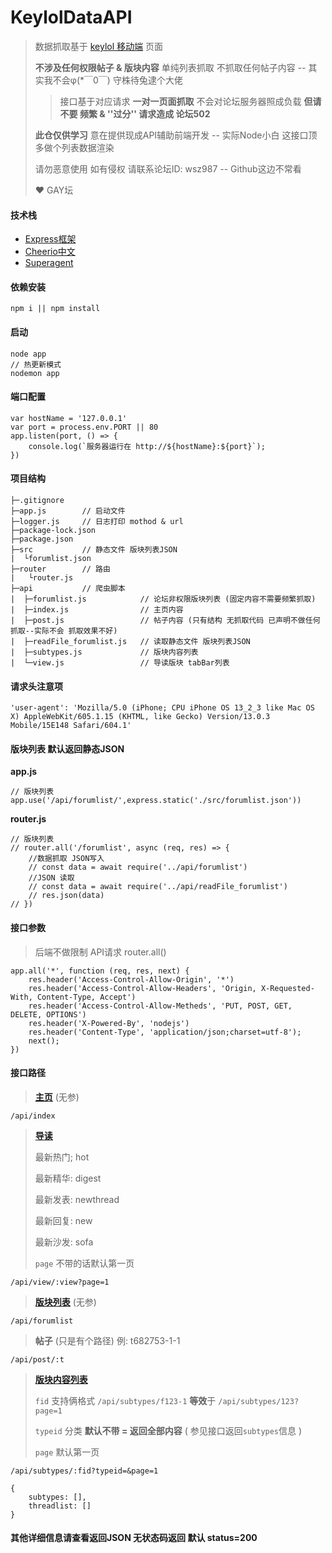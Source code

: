 # KeylolDataAPI
> 数据抓取基于 [keylol 移动端](https://keylol.com/forum.php?m=index&mobile=2) 页面
>
> **不涉及任何权限帖子 & 版块内容**  单纯列表抓取 不抓取任何帖子内容 -- 其实我不会φ(*￣0￣) 守株待兔逮个大佬
>
> > 接口基于对应请求 **一对一页面抓取**  不会对论坛服务器照成负载  **但请不要 频繁 & ''过分'' 请求造成 论坛502**
>
> **此仓仅供学习** 意在提供现成API辅助前端开发 -- 实际Node小白 这接口顶多做个列表数据渲染
>
> 请勿恶意使用 如有侵权   请联系论坛ID: wsz987 -- Github这边不常看
>
> ♥ GAY坛

#### 技术栈

- [Express框架](https://www.expressjs.com.cn/)
- [Cheerio中文](https://github.com/cheeriojs/cheerio/wiki/Chinese-README)
- [Superagent](https://www.npmjs.com/package/superagent)

#### 依赖安装

```
npm i || npm install
```

#### 启动

```
node app
// 热更新模式 
nodemon app
```

#### 端口配置

```
var hostName = '127.0.0.1'
var port = process.env.PORT || 80
app.listen(port, () => {
    console.log(`服务器运行在 http://${hostName}:${port}`);
})
```

#### 项目结构

```
├─.gitignore
├─app.js        // 启动文件
├─logger.js     // 日志打印 mothod & url
├─package-lock.json       
├─package.json
├─src           // 静态文件 版块列表JSON 
|  └forumlist.json        
├─router        // 路由
|   └router.js
├─api           // 爬虫脚本
|  ├─forumlist.js            // 论坛非权限版块列表 (固定内容不需要频繁抓取)
|  ├─index.js                // 主页内容
|  ├─post.js                 // 帖子内容 (只有结构 无抓取代码 已声明不做任何抓取--实际不会 抓取效果不好)
|  ├─readFile_forumlist.js   // 读取静态文件 版块列表JSON 
|  ├─subtypes.js             // 版块内容列表
|  └─view.js                 // 导读版块 tabBar列表
```

#### 请求头注意项

```
'user-agent': 'Mozilla/5.0 (iPhone; CPU iPhone OS 13_2_3 like Mac OS X) AppleWebKit/605.1.15 (KHTML, like Gecko) Version/13.0.3 Mobile/15E148 Safari/604.1'
```

#### 版块列表 默认返回静态JSON

**app.js**

```
// 版块列表
app.use('/api/forumlist/',express.static('./src/forumlist.json'))
```
**router.js**

```
// 版块列表
// router.all('/forumlist', async (req, res) => {
    //数据抓取 JSON写入
    // const data = await require('../api/forumlist')
    //JSON 读取
    // const data = await require('../api/readFile_forumlist')
    // res.json(data)
// })
```

#### 接口参数

> 后端不做限制 API请求 router.all()

```
app.all('*', function (req, res, next) {
    res.header('Access-Control-Allow-Origin', '*')
    res.header('Access-Control-Allow-Headers', 'Origin, X-Requested-With, Content-Type, Accept')
    res.header('Access-Control-Allow-Metheds', 'PUT, POST, GET, DELETE, OPTIONS')
    res.header('X-Powered-By', 'nodejs')
    res.header('Content-Type', 'application/json;charset=utf-8');
    next();
})
```

#### 接口路径

> [**主页**](https://keylol.com/forum.php?m=index&mobile=2) (无参)

```
/api/index
```

> [**导读**](https://keylol.com/forum.php?mod=guide&view=hot&mobile=2)
>
> 最新热门; hot
>
> 最新精华: digest
>
> 最新发表: newthread
>
> 最新回复: new
>
> 最新沙发: sofa
>
> `page` 不带的话默认第一页

```
/api/view/:view?page=1
```

> [**版块列表**](https://keylol.com/forum.php?forumlist=1&mobile=2) (无参)

```
/api/forumlist
```

> **帖子**  (只是有个路径) 例: t682753-1-1

```
/api/post/:t
```

> [**版块内容列表**](https://keylol.com/f148-1)
>
> `fid`  支持俩格式  `/api/subtypes/f123-1`  **等效**于 `/api/subtypes/123?page=1`
>
> `typeid` 分类  **默认不带 = 返回全部内容**  ( 参见接口返回`subtypes`信息 )
>
> `page` 默认第一页

```
/api/subtypes/:fid?typeid=&page=1

{
    subtypes: [],
    threadlist: []
}
```

#### 其他详细信息请查看返回JSON 无状态码返回 默认 status=200

